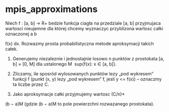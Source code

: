 # mpis_approximations
Niech f : [a, b] → R+ bedzie funkcja ciagła na przedziale [a, b] przyjmujaca wartosci nieujemne
dla której chcemy wyznaczyc przyblizona wartosc całki oznaczonej a b

 f(x) dx. Rozwazmy
prosta probabilistyczna metode aproksymacji takich całek.

1. Generujemy niezaleznie i jednostajnie losowo  n punktów z prostokata [a, b] × [0, M] dla
ustalonego M ­ sup{f(x): x ∈ [a, b]}.

2. Zliczamy, ile sposród wylosowanych punktów lezy „pod wykresem” funkcji f (punkt
(x, y) lezy „pod wykresem” f, jesli y <= f(x)) – oznaczmy ta liczbe przez C.

3. Jako aproksymacje całki przyjmujemy wartosc (C/n)*


(b − a)M 
(gdzie (b − a)M to pole powierzchni rozwazanego prostokata). 
